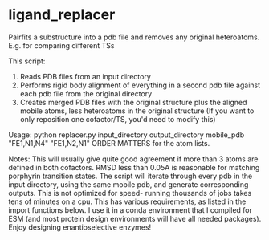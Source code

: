 # ligand_replacer
Pairfits a substructure into a pdb file and removes any original heteroatoms. E.g. for comparing different TSs

This script:
1. Reads PDB files from an input directory
2. Performs rigid body alignment of everything in a second pdb file against each pdb file from the original directory
3. Creates merged PDB files with the original structure plus the aligned mobile atoms, 
    less heteroatoms in the original structure
    (If you want to only reposition one cofactor/TS, you'd need to modify this)

Usage:
    python replacer.py input_directory output_directory mobile_pdb "FE1,N1,N4" "FE1,N2,N1"
ORDER MATTERS for the atom lists.

Notes:
This will usually give quite good agreement if more than 3 atoms are defined in both cofactors. RMSD less than 0.05A 
is reasonable for matching porphyrin transition states.
The script will iterate through every pdb in the input directory, using the same mobile pdb, and generate corresponding outputs.
This is not optimized for speed- running thousands of jobs takes tens of minutes on a cpu.
This has various requirements, as listed in the import functions below. I use it in a conda environment that I compiled for ESM (and most protein design environments will have all needed packages).
Enjoy designing enantioselective enzymes!
